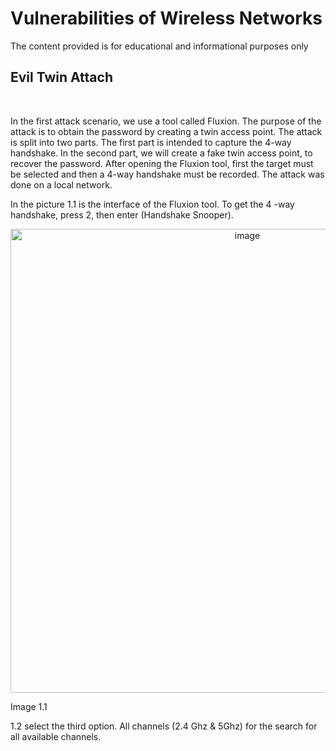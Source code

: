 # Vulnerabilities of Wireless Networks
<p>The content provided is for educational and informational purposes only</p>

<h2>Evil Twin Attach</h2>
<br/>
<p>In the first attack scenario, we use a tool called Fluxion. The purpose of the attack is to obtain the password by creating a twin access point. The attack is split into two parts. The first part is intended to capture the 4-way handshake. In the second part, we will create a fake twin access point, to recover the password. After opening the Fluxion tool, first the target must be selected and then a 4-way handshake must be recorded. The attack was done on a local network.</p>

<p>In the picture 1.1 is the interface of the Fluxion tool. To get the 4 -way handshake, press 2, then enter (Handshake Snooper).</p>

<p align="center">
<img align="center" width="742" alt="image" src="https://user-images.githubusercontent.com/120057560/211566986-ab1271e9-f7ea-4f5a-809a-40dee3a523cc.png">
</p><p>Image 1.1</p>

<p>1.2 select the third option. All channels (2.4 Ghz & 5Ghz) for the
search for all available channels.</p>



